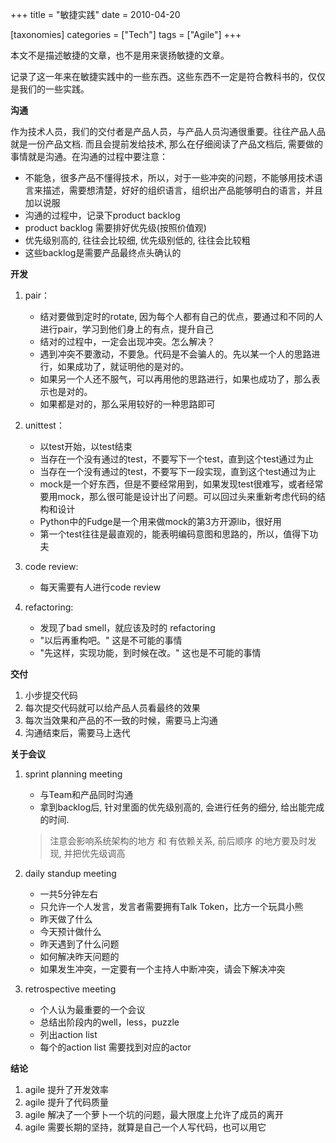 +++
title = "敏捷实践"
date = 2010-04-20

[taxonomies]
categories = ["Tech"]
tags = ["Agile"]
+++

本文不是描述敏捷的文章，也不是用来褒扬敏捷的文章。

记录了这一年来在敏捷实践中的一些东西。这些东西不一定是符合教科书的，仅仅是我们的一些实践。

__沟通__
    
  作为技术人员，我们的交付者是产品人员，与产品人员沟通很重要。往往产品人品就是一份产品文档. 而且会提前发给技术, 那么在仔细阅读了产品文档后, 需要做的事情就是沟通。在沟通的过程中要注意：
   
 - 不能急，很多产品不懂得技术，所以，对于一些冲突的问题，不能够用技术语言来描述，需要想清楚，好好的组织语言，组织出产品能够明白的语言，并且加以说服
 - 沟通的过程中，记录下product backlog
 - product backlog 需要排好优先级(按照价值观)
 - 优先级别高的, 往往会比较细, 优先级别低的, 往往会比较粗
 - 这些backlog是需要产品最终点头确认的

__开发__

1. pair：
    - 结对要做到定时的rotate, 因为每个人都有自己的优点，要通过和不同的人进行pair，学习到他们身上的有点，提升自己
    - 结对的过程中，一定会出现冲突。怎么解决？
    - 遇到冲突不要激动，不要急。代码是不会骗人的。先以某一个人的思路进行，如果成功了，就证明他的是对的。
    - 如果另一个人还不服气，可以再用他的思路进行，如果也成功了，那么表示也是对的。
    - 如果都是对的，那么采用较好的一种思路即可

2. unittest：
    - 以test开始，以test结束
    - 当存在一个没有通过的test，不要写下一个test，直到这个test通过为止
    - 当存在一个没有通过的test，不要写下一段实现，直到这个test通过为止
    - mock是一个好东西，但是不要经常用到，如果发现test很难写，或者经常要用mock，那么很可能是设计出了问题。可以回过头来重新考虑代码的结构和设计
    - Python中的Fudge是一个用来做mock的第3方开源lib，很好用
    - 第一个test往往是最直观的，能表明编码意图和思路的，所以，值得下功夫

3. code review:
    - 每天需要有人进行code review

4. refactoring:
    - 发现了bad smell，就应该及时的 refactoring
    - "以后再重构吧。"  这是不可能的事情
    - "先这样，实现功能，到时候在改。"  这也是不可能的事情


__交付__

1. 小步提交代码
2. 每次提交代码就可以给产品人员看最终的效果
3. 每次当效果和产品的不一致的时候，需要马上沟通
4. 沟通结束后，需要马上迭代

__关于会议__

1. sprint planning meeting
    - 与Team和产品同时沟通
    - 拿到backlog后, 针对里面的优先级别高的, 会进行任务的细分, 给出能完成的时间. 
     >注意会影响系统架构的地方 和 有依赖关系, 前后顺序 的地方要及时发现, 并把优先级调高

2. daily standup meeting
    - 一共5分钟左右
    - 只允许一个人发言，发言者需要拥有Talk Token，比方一个玩具小熊
    - 昨天做了什么
    - 今天预计做什么
    - 昨天遇到了什么问题
    - 如何解决昨天问题的
    - 如果发生冲突，一定要有一个主持人中断冲突，请会下解决冲突

3. retrospective meeting
    - 个人认为最重要的一个会议
    - 总结出阶段内的well，less，puzzle
    - 列出action list
    - 每个的action list 需要找到对应的actor


__结论__

1. agile 提升了开发效率
2. agile 提升了代码质量
3. agile 解决了一个萝卜一个坑的问题，最大限度上允许了成员的离开
4. agile 需要长期的坚持，就算是自己一个人写代码，也可以用它
